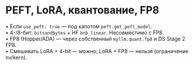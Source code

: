 # PEFT, LoRA, квантование, FP8

• Если `use_peft: true` — под капотом `peft.get_peft_model`.  
• 4-/8-бит: `bitsandbytes` + HF `bnb_linear`. Несовместимо с FP8.  
• FP8 (Hopper/ADA) — через собственный `myllm.quant.fp8` и DS Stage 2 FP8.  
• Смешивать LoRA + 4-bit — можно; LoRA + FP8 — нельзя (ограничение nv/kern).
